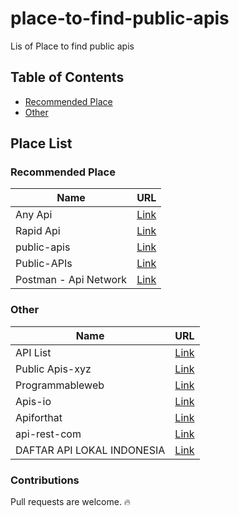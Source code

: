 # place-to-find-public-apis
Lis of Place to find public apis

## Table of Contents
* [Recommended Place](#recommended)
* [Other](#other)

## Place List

### Recommended Place

|Name       |URL  |
| ----------|:---:|
|Any Api|[Link](https://any-api.com)     |
|Rapid Api|[Link](https://rapidapi.com)|
|public-apis|[Link](https://github.com/public-apis/public-apis)|
|Public-APIs|[Link](https://github.com/n0shake/Public-APIs)|
|Postman - Api Network|[Link](https://explore.postman.com/)|


### Other 

|Name       |URL  |
| ----------|:---:|
|API List|[Link](https://apilist.fun)|
|Public Apis-xyz|[Link](https://public-apis.xyz/)|
|Programmableweb|[Link](https://www.programmableweb.com/category/all/apis)|
|Apis-io|[Link](http://apis.io/)|
|Apiforthat|[Link](http://www.apiforthat.com/apis)|
|api-rest-com|[Link](https://api-rest.com/apis/discover)|
|DAFTAR API LOKAL INDONESIA|[Link](https://github.com/farizdotid/DAFTAR-API-LOKAL-INDONESIA)|


### Contributions

Pull requests are welcome. :fire: